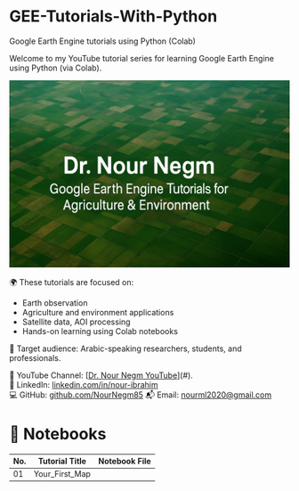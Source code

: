 # GEE-Tutorials-With-Python
Google Earth Engine tutorials using Python (Colab)

Welcome to my YouTube tutorial series for learning Google Earth Engine using Python (via Colab).

![Channel Banner](Banner1.png)

🌍 These tutorials are focused on:
- Earth observation
- Agriculture and environment applications
- Satellite data, AOI processing
- Hands-on learning using Colab notebooks

🧪 Target audience: Arabic-speaking researchers, students, and professionals.

🔗 YouTube Channel: [[Dr. Nour Negm YouTube](https://www.youtube.com/@DrNourEarthEngine)](#).  
💼 LinkedIn: [linkedin.com/in/nour-ibrahim](#)  
💻 GitHub: [github.com/NourNegm85](#)
📬 Email: nourml2020@gmail.com

# 📁 Notebooks
| No. | Tutorial Title                     | Notebook File                               |
|-----|------------------------------------|---------------------------------------------|
| 01  | Your_First_Map                     |              |
